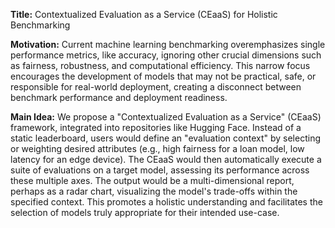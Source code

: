**Title:** Contextualized Evaluation as a Service (CEaaS) for Holistic Benchmarking

**Motivation:** Current machine learning benchmarking overemphasizes single performance metrics, like accuracy, ignoring other crucial dimensions such as fairness, robustness, and computational efficiency. This narrow focus encourages the development of models that may not be practical, safe, or responsible for real-world deployment, creating a disconnect between benchmark performance and deployment readiness.

**Main Idea:** We propose a "Contextualized Evaluation as a Service" (CEaaS) framework, integrated into repositories like Hugging Face. Instead of a static leaderboard, users would define an "evaluation context" by selecting or weighting desired attributes (e.g., high fairness for a loan model, low latency for an edge device). The CEaaS would then automatically execute a suite of evaluations on a target model, assessing its performance across these multiple axes. The output would be a multi-dimensional report, perhaps as a radar chart, visualizing the model's trade-offs within the specified context. This promotes a holistic understanding and facilitates the selection of models truly appropriate for their intended use-case.